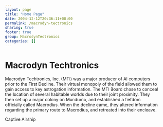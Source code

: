 ```yaml
---
layout: page
title: "Home Page"
date: 2004-12-12T20:36:11+00:00
permalink: /macrodyn-tectronics
sharing: true
footer: true
group: MacrodynTectronics
categories: []
---
```


# Macrodyn Techtronics

Macrodyn Techtronics, Inc. (MTI) was a major producer of AI computers prior to the First Decline. Their virtual monopoly of the field allowed them to gain access to key astrogation information. The MTI Board chose to conceal the location of several habitable worlds due to their joint proximity. They then set up a major colony on Mundumo, and established a fiefdom officially called Macrodius. When the decline came, they altered information regarding the primary route to Macrodius, and retreated into their encleave.

Captive Airship

